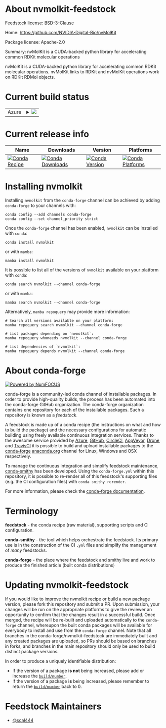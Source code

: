 About nvmolkit-feedstock
========================

Feedstock license: [BSD-3-Clause](https://github.com/conda-forge/nvmolkit-feedstock/blob/main/LICENSE.txt)

Home: https://github.com/NVIDIA-Digital-Bio/nvMolKit

Package license: Apache-2.0

Summary: nvMolKit is a CUDA-backed python library for accelerating common RDKit molecular operations

nvMolKit is a CUDA-backed python library for accelerating common RDKit molecular operations.
nvMolKit links to RDKit and nvMolKit operations work on RDKit RDMol objects.

Current build status
====================


<table>
    
  <tr>
    <td>Azure</td>
    <td>
      <details>
        <summary>
          <a href="https://dev.azure.com/conda-forge/feedstock-builds/_build/latest?definitionId=26722&branchName=main">
            <img src="https://dev.azure.com/conda-forge/feedstock-builds/_apis/build/status/nvmolkit-feedstock?branchName=main">
          </a>
        </summary>
        <table>
          <thead><tr><th>Variant</th><th>Status</th></tr></thead>
          <tbody><tr>
              <td>linux_64_c_compiler_version13cuda_compiler_version12.6cxx_compiler_version13librdkit_dev2024.9.6python3.10.____cpython</td>
              <td>
                <a href="https://dev.azure.com/conda-forge/feedstock-builds/_build/latest?definitionId=26722&branchName=main">
                  <img src="https://dev.azure.com/conda-forge/feedstock-builds/_apis/build/status/nvmolkit-feedstock?branchName=main&jobName=linux&configuration=linux%20linux_64_c_compiler_version13cuda_compiler_version12.6cxx_compiler_version13librdkit_dev2024.9.6python3.10.____cpython" alt="variant">
                </a>
              </td>
            </tr><tr>
              <td>linux_64_c_compiler_version13cuda_compiler_version12.6cxx_compiler_version13librdkit_dev2024.9.6python3.11.____cpython</td>
              <td>
                <a href="https://dev.azure.com/conda-forge/feedstock-builds/_build/latest?definitionId=26722&branchName=main">
                  <img src="https://dev.azure.com/conda-forge/feedstock-builds/_apis/build/status/nvmolkit-feedstock?branchName=main&jobName=linux&configuration=linux%20linux_64_c_compiler_version13cuda_compiler_version12.6cxx_compiler_version13librdkit_dev2024.9.6python3.11.____cpython" alt="variant">
                </a>
              </td>
            </tr><tr>
              <td>linux_64_c_compiler_version13cuda_compiler_version12.6cxx_compiler_version13librdkit_dev2024.9.6python3.12.____cpython</td>
              <td>
                <a href="https://dev.azure.com/conda-forge/feedstock-builds/_build/latest?definitionId=26722&branchName=main">
                  <img src="https://dev.azure.com/conda-forge/feedstock-builds/_apis/build/status/nvmolkit-feedstock?branchName=main&jobName=linux&configuration=linux%20linux_64_c_compiler_version13cuda_compiler_version12.6cxx_compiler_version13librdkit_dev2024.9.6python3.12.____cpython" alt="variant">
                </a>
              </td>
            </tr><tr>
              <td>linux_64_c_compiler_version13cuda_compiler_version12.6cxx_compiler_version13librdkit_dev2024.9.6python3.13.____cp313</td>
              <td>
                <a href="https://dev.azure.com/conda-forge/feedstock-builds/_build/latest?definitionId=26722&branchName=main">
                  <img src="https://dev.azure.com/conda-forge/feedstock-builds/_apis/build/status/nvmolkit-feedstock?branchName=main&jobName=linux&configuration=linux%20linux_64_c_compiler_version13cuda_compiler_version12.6cxx_compiler_version13librdkit_dev2024.9.6python3.13.____cp313" alt="variant">
                </a>
              </td>
            </tr><tr>
              <td>linux_64_c_compiler_version13cuda_compiler_version12.6cxx_compiler_version13librdkit_dev2025.3.1python3.10.____cpython</td>
              <td>
                <a href="https://dev.azure.com/conda-forge/feedstock-builds/_build/latest?definitionId=26722&branchName=main">
                  <img src="https://dev.azure.com/conda-forge/feedstock-builds/_apis/build/status/nvmolkit-feedstock?branchName=main&jobName=linux&configuration=linux%20linux_64_c_compiler_version13cuda_compiler_version12.6cxx_compiler_version13librdkit_dev2025.3.1python3.10.____cpython" alt="variant">
                </a>
              </td>
            </tr><tr>
              <td>linux_64_c_compiler_version13cuda_compiler_version12.6cxx_compiler_version13librdkit_dev2025.3.1python3.11.____cpython</td>
              <td>
                <a href="https://dev.azure.com/conda-forge/feedstock-builds/_build/latest?definitionId=26722&branchName=main">
                  <img src="https://dev.azure.com/conda-forge/feedstock-builds/_apis/build/status/nvmolkit-feedstock?branchName=main&jobName=linux&configuration=linux%20linux_64_c_compiler_version13cuda_compiler_version12.6cxx_compiler_version13librdkit_dev2025.3.1python3.11.____cpython" alt="variant">
                </a>
              </td>
            </tr><tr>
              <td>linux_64_c_compiler_version13cuda_compiler_version12.6cxx_compiler_version13librdkit_dev2025.3.1python3.12.____cpython</td>
              <td>
                <a href="https://dev.azure.com/conda-forge/feedstock-builds/_build/latest?definitionId=26722&branchName=main">
                  <img src="https://dev.azure.com/conda-forge/feedstock-builds/_apis/build/status/nvmolkit-feedstock?branchName=main&jobName=linux&configuration=linux%20linux_64_c_compiler_version13cuda_compiler_version12.6cxx_compiler_version13librdkit_dev2025.3.1python3.12.____cpython" alt="variant">
                </a>
              </td>
            </tr><tr>
              <td>linux_64_c_compiler_version13cuda_compiler_version12.6cxx_compiler_version13librdkit_dev2025.3.1python3.13.____cp313</td>
              <td>
                <a href="https://dev.azure.com/conda-forge/feedstock-builds/_build/latest?definitionId=26722&branchName=main">
                  <img src="https://dev.azure.com/conda-forge/feedstock-builds/_apis/build/status/nvmolkit-feedstock?branchName=main&jobName=linux&configuration=linux%20linux_64_c_compiler_version13cuda_compiler_version12.6cxx_compiler_version13librdkit_dev2025.3.1python3.13.____cp313" alt="variant">
                </a>
              </td>
            </tr><tr>
              <td>linux_aarch64_c_compiler_version13cuda_compiler_version12.6cxx_compiler_version13librdkit_dev2024.9.6python3.10.____cpython</td>
              <td>
                <a href="https://dev.azure.com/conda-forge/feedstock-builds/_build/latest?definitionId=26722&branchName=main">
                  <img src="https://dev.azure.com/conda-forge/feedstock-builds/_apis/build/status/nvmolkit-feedstock?branchName=main&jobName=linux&configuration=linux%20linux_aarch64_c_compiler_version13cuda_compiler_version12.6cxx_compiler_version13librdkit_dev2024.9.6python3.10.____cpython" alt="variant">
                </a>
              </td>
            </tr><tr>
              <td>linux_aarch64_c_compiler_version13cuda_compiler_version12.6cxx_compiler_version13librdkit_dev2024.9.6python3.11.____cpython</td>
              <td>
                <a href="https://dev.azure.com/conda-forge/feedstock-builds/_build/latest?definitionId=26722&branchName=main">
                  <img src="https://dev.azure.com/conda-forge/feedstock-builds/_apis/build/status/nvmolkit-feedstock?branchName=main&jobName=linux&configuration=linux%20linux_aarch64_c_compiler_version13cuda_compiler_version12.6cxx_compiler_version13librdkit_dev2024.9.6python3.11.____cpython" alt="variant">
                </a>
              </td>
            </tr><tr>
              <td>linux_aarch64_c_compiler_version13cuda_compiler_version12.6cxx_compiler_version13librdkit_dev2024.9.6python3.12.____cpython</td>
              <td>
                <a href="https://dev.azure.com/conda-forge/feedstock-builds/_build/latest?definitionId=26722&branchName=main">
                  <img src="https://dev.azure.com/conda-forge/feedstock-builds/_apis/build/status/nvmolkit-feedstock?branchName=main&jobName=linux&configuration=linux%20linux_aarch64_c_compiler_version13cuda_compiler_version12.6cxx_compiler_version13librdkit_dev2024.9.6python3.12.____cpython" alt="variant">
                </a>
              </td>
            </tr><tr>
              <td>linux_aarch64_c_compiler_version13cuda_compiler_version12.6cxx_compiler_version13librdkit_dev2024.9.6python3.13.____cp313</td>
              <td>
                <a href="https://dev.azure.com/conda-forge/feedstock-builds/_build/latest?definitionId=26722&branchName=main">
                  <img src="https://dev.azure.com/conda-forge/feedstock-builds/_apis/build/status/nvmolkit-feedstock?branchName=main&jobName=linux&configuration=linux%20linux_aarch64_c_compiler_version13cuda_compiler_version12.6cxx_compiler_version13librdkit_dev2024.9.6python3.13.____cp313" alt="variant">
                </a>
              </td>
            </tr><tr>
              <td>linux_aarch64_c_compiler_version13cuda_compiler_version12.6cxx_compiler_version13librdkit_dev2025.3.1python3.10.____cpython</td>
              <td>
                <a href="https://dev.azure.com/conda-forge/feedstock-builds/_build/latest?definitionId=26722&branchName=main">
                  <img src="https://dev.azure.com/conda-forge/feedstock-builds/_apis/build/status/nvmolkit-feedstock?branchName=main&jobName=linux&configuration=linux%20linux_aarch64_c_compiler_version13cuda_compiler_version12.6cxx_compiler_version13librdkit_dev2025.3.1python3.10.____cpython" alt="variant">
                </a>
              </td>
            </tr><tr>
              <td>linux_aarch64_c_compiler_version13cuda_compiler_version12.6cxx_compiler_version13librdkit_dev2025.3.1python3.11.____cpython</td>
              <td>
                <a href="https://dev.azure.com/conda-forge/feedstock-builds/_build/latest?definitionId=26722&branchName=main">
                  <img src="https://dev.azure.com/conda-forge/feedstock-builds/_apis/build/status/nvmolkit-feedstock?branchName=main&jobName=linux&configuration=linux%20linux_aarch64_c_compiler_version13cuda_compiler_version12.6cxx_compiler_version13librdkit_dev2025.3.1python3.11.____cpython" alt="variant">
                </a>
              </td>
            </tr><tr>
              <td>linux_aarch64_c_compiler_version13cuda_compiler_version12.6cxx_compiler_version13librdkit_dev2025.3.1python3.12.____cpython</td>
              <td>
                <a href="https://dev.azure.com/conda-forge/feedstock-builds/_build/latest?definitionId=26722&branchName=main">
                  <img src="https://dev.azure.com/conda-forge/feedstock-builds/_apis/build/status/nvmolkit-feedstock?branchName=main&jobName=linux&configuration=linux%20linux_aarch64_c_compiler_version13cuda_compiler_version12.6cxx_compiler_version13librdkit_dev2025.3.1python3.12.____cpython" alt="variant">
                </a>
              </td>
            </tr><tr>
              <td>linux_aarch64_c_compiler_version13cuda_compiler_version12.6cxx_compiler_version13librdkit_dev2025.3.1python3.13.____cp313</td>
              <td>
                <a href="https://dev.azure.com/conda-forge/feedstock-builds/_build/latest?definitionId=26722&branchName=main">
                  <img src="https://dev.azure.com/conda-forge/feedstock-builds/_apis/build/status/nvmolkit-feedstock?branchName=main&jobName=linux&configuration=linux%20linux_aarch64_c_compiler_version13cuda_compiler_version12.6cxx_compiler_version13librdkit_dev2025.3.1python3.13.____cp313" alt="variant">
                </a>
              </td>
            </tr>
          </tbody>
        </table>
      </details>
    </td>
  </tr>
</table>

Current release info
====================

| Name | Downloads | Version | Platforms |
| --- | --- | --- | --- |
| [![Conda Recipe](https://img.shields.io/badge/recipe-nvmolkit-green.svg)](https://anaconda.org/conda-forge/nvmolkit) | [![Conda Downloads](https://img.shields.io/conda/dn/conda-forge/nvmolkit.svg)](https://anaconda.org/conda-forge/nvmolkit) | [![Conda Version](https://img.shields.io/conda/vn/conda-forge/nvmolkit.svg)](https://anaconda.org/conda-forge/nvmolkit) | [![Conda Platforms](https://img.shields.io/conda/pn/conda-forge/nvmolkit.svg)](https://anaconda.org/conda-forge/nvmolkit) |

Installing nvmolkit
===================

Installing `nvmolkit` from the `conda-forge` channel can be achieved by adding `conda-forge` to your channels with:

```
conda config --add channels conda-forge
conda config --set channel_priority strict
```

Once the `conda-forge` channel has been enabled, `nvmolkit` can be installed with `conda`:

```
conda install nvmolkit
```

or with `mamba`:

```
mamba install nvmolkit
```

It is possible to list all of the versions of `nvmolkit` available on your platform with `conda`:

```
conda search nvmolkit --channel conda-forge
```

or with `mamba`:

```
mamba search nvmolkit --channel conda-forge
```

Alternatively, `mamba repoquery` may provide more information:

```
# Search all versions available on your platform:
mamba repoquery search nvmolkit --channel conda-forge

# List packages depending on `nvmolkit`:
mamba repoquery whoneeds nvmolkit --channel conda-forge

# List dependencies of `nvmolkit`:
mamba repoquery depends nvmolkit --channel conda-forge
```


About conda-forge
=================

[![Powered by
NumFOCUS](https://img.shields.io/badge/powered%20by-NumFOCUS-orange.svg?style=flat&colorA=E1523D&colorB=007D8A)](https://numfocus.org)

conda-forge is a community-led conda channel of installable packages.
In order to provide high-quality builds, the process has been automated into the
conda-forge GitHub organization. The conda-forge organization contains one repository
for each of the installable packages. Such a repository is known as a *feedstock*.

A feedstock is made up of a conda recipe (the instructions on what and how to build
the package) and the necessary configurations for automatic building using freely
available continuous integration services. Thanks to the awesome service provided by
[Azure](https://azure.microsoft.com/en-us/services/devops/), [GitHub](https://github.com/),
[CircleCI](https://circleci.com/), [AppVeyor](https://www.appveyor.com/),
[Drone](https://cloud.drone.io/welcome), and [TravisCI](https://travis-ci.com/)
it is possible to build and upload installable packages to the
[conda-forge](https://anaconda.org/conda-forge) [anaconda.org](https://anaconda.org/)
channel for Linux, Windows and OSX respectively.

To manage the continuous integration and simplify feedstock maintenance,
[conda-smithy](https://github.com/conda-forge/conda-smithy) has been developed.
Using the ``conda-forge.yml`` within this repository, it is possible to re-render all of
this feedstock's supporting files (e.g. the CI configuration files) with ``conda smithy rerender``.

For more information, please check the [conda-forge documentation](https://conda-forge.org/docs/).

Terminology
===========

**feedstock** - the conda recipe (raw material), supporting scripts and CI configuration.

**conda-smithy** - the tool which helps orchestrate the feedstock.
                   Its primary use is in the construction of the CI ``.yml`` files
                   and simplify the management of *many* feedstocks.

**conda-forge** - the place where the feedstock and smithy live and work to
                  produce the finished article (built conda distributions)


Updating nvmolkit-feedstock
===========================

If you would like to improve the nvmolkit recipe or build a new
package version, please fork this repository and submit a PR. Upon submission,
your changes will be run on the appropriate platforms to give the reviewer an
opportunity to confirm that the changes result in a successful build. Once
merged, the recipe will be re-built and uploaded automatically to the
`conda-forge` channel, whereupon the built conda packages will be available for
everybody to install and use from the `conda-forge` channel.
Note that all branches in the conda-forge/nvmolkit-feedstock are
immediately built and any created packages are uploaded, so PRs should be based
on branches in forks, and branches in the main repository should only be used to
build distinct package versions.

In order to produce a uniquely identifiable distribution:
 * If the version of a package **is not** being increased, please add or increase
   the [``build/number``](https://docs.conda.io/projects/conda-build/en/latest/resources/define-metadata.html#build-number-and-string).
 * If the version of a package **is** being increased, please remember to return
   the [``build/number``](https://docs.conda.io/projects/conda-build/en/latest/resources/define-metadata.html#build-number-and-string)
   back to 0.

Feedstock Maintainers
=====================

* [@scal444](https://github.com/scal444/)

